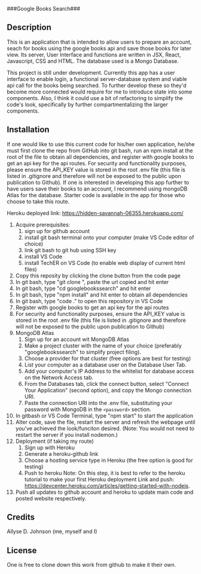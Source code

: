 ###Google Books Search###


## Description

This is an application that is intended to allow users to prepare an account, seach for books using the google books api and save those books for later view. Its server, User Interface and functions are written in JSX, React, Javascript, CSS and HTML. The database used is a Mongo Database.

This project is still under development. Currently this app has a user interface to enable login, a functional server-database system and viable api call for the books being searched. To further develop these so they'd become more connected would require for me to introduce state into some components. Also, I think it could use a bit of refactoring to simplify the code's look, specifically by further compartmentalizing the larger components.

## Installation

If one would like to use this current code for his/her own application, he/she must first clone the repo from GitHub into git bash, run an npm install at the root of the file to obtain all dependencies, and register with google books to get an api key for the api routes. For security and functionality purposes, please ensure the API_KEY value is stored in the root .env file (this file is listed in .gitignore and therefore will not be exposed to the public upon publication to Github). If one is interested in developing this app further to have users save their books to an account, I recommend using mongoDB Atlas for the database. Starter code is available in the app for those who choose to take this route.

Heroku deployed link: https://hidden-savannah-06355.herokuapp.com/

1. Acquire prerequisites:
    1. sign up for github account
    2. install git bash terminal onto your computer (make VS Code editor of choice)
    3. link git bash to git hub using SSH key
    4. install VS Code
    5. install TechER on VS Code (to enable web display of current html files)
2. Copy this reposity by clicking the clone button from the code page
3. In git bash, type "git clone ", paste the url copied and hit enter
4. In git bash, type "cd googlebookssearch" and hit enter
5. In git bash, type "npm install" and hit enter to obtain all dependencies
6. In git bash, type "code ." to open this repository in VS Code
7. Register with google books to get an api key for the api routes
8. For security and functionality purposes, ensure the API_KEY value is stored in the root .env file (this file is listed in .gitignore and therefore will not be exposed to the public upon publication to Github)
9. MongoDB Atlas
    1. Sign up for an account wit MongoDB Atlas
    2. Make a project cluster with the name of your choice (preferably "googlebookssearch" to simplify project filing).
    3. Choose a provider for that cluster (free options are best for testing)
    4. List your computer as a database user on the Database User Tab.
    5. Add your computer's IP Address to the whitelist for database access on the Network Access tab.
    6. From the Databases tab, click the connect button, select "Connect Your Application" (second option), and copy the Mongo connection URI.
    7. Paste the connection URI into the .env file, substituting your password with MongoDB in the `<password>` section.
10. In gitbash or VS Code Terminal, type "npm start" to start the application
11. Alter code, save the file, restart the server and refresh the webpage until you've achieved the look/funciton desired. (Note: You would not need to restart the server if you install nodemon.)
12. Deployment (if taking my route)
    1. Sign up with Heroku
    2. Generate a heroku-github link
    3. Choose a hosting service type in Heroku (the free option is good for testing)
    4. Push to heroku
    Note: On this step, it is best to refer to the heroku tutorial to make your first Heroku deployment Link and push: https://devcenter.heroku.com/articles/getting-started-with-nodejs.
13. Push all updates to github account and heroku to update main code and posted website respectively.
## Credits

Allyse D. Johnson (me, myself and I)

## License

One is free to clone down this work from github to make it their own.
